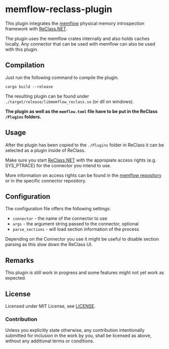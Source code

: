 # memflow-reclass-plugin

This plugin integrates the [memflow](https://github.com/memflow/memflow) physical memory introspection framework with [ReClass.NET](https://github.com/ReClassNET/ReClass.NET).

The plugin uses the memflow crates internally and also holds caches locally. Any connector that can be used with memflow can also be used with this plugin.

## Compilation

Just run the following command to compile the plugin.

```
cargo build --release
```

The resulting plugin can be found under `./target/release/libmemflow_reclass.so` (or dll on windows).

**The plugin as well as the `memflow.toml` file have to be put in the ReClass `/Plugins` folders.**

## Usage

After the plugin has been copied to the `./Plugins` folder in ReClass it can be selected as a plugin inside of ReClass.

Make sure you start [ReClass.NET](https://github.com/ReClassNET/ReClass.NET) with the appropiate access rights (e.g. SYS_PTRACE) for the connector you intend to use.

More information on access rights can be found in the [memflow repository](https://github.com/memflow/memflow) or in the specific connector repository.

## Configuration

The configuration file offers the following settings:
- `connector` - the name of the connector to use
- `args` - the argument string passed to the connector, optional
- `parse_sections` - will load section information of the process

Depending on the Connector you use it might be useful to disable section parsing as this slow down the ReClass UI.

## Remarks

This plugin is still work in progress and some features might not yet work as expected.

## License

Licensed under MIT License, see [LICENSE](LICENSE).

### Contribution

Unless you explicitly state otherwise, any contribution intentionally submitted for inclusion in the work by you, shall be licensed as above, without any additional terms or conditions.
